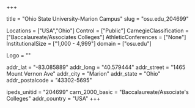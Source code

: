 
+++

title = "Ohio State University-Marion Campus"
slug = "osu.edu_204699"

Locations = ["USA","Ohio"]
Control = ["Public"]
CarnegieClassification = ["Baccalaureate/Associates Colleges"]
AthleticConferences = ["None"]
InstitutionalSize = ["1,000 - 4,999"]
domain = ["osu.edu"]

Logo = ""

addr_lat = "-83.085889"
addr_long = "40.579444"
addr_street = "1465 Mount Vernon Ave"
addr_city = "Marion"
addr_state = "Ohio"
addr_postalcode = "43302-5695"

ipeds_unitid = "204699"
carn_2000_basic = "Baccalaureate/Associate's Colleges"
addr_country = "USA"
+++
    
